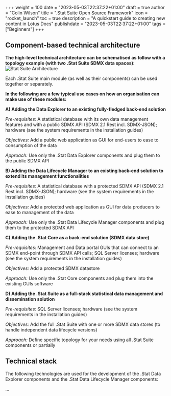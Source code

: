 +++
weight = 100
date = "2023-05-03T22:37:22+01:00"
draft = true
author = "Colin Wilson"
title = ".Stat Suite Open Source Framework"
icon = "rocket_launch"
toc = true
description = "A quickstart guide to creating new content in Lotus Docs"
publishdate = "2023-05-03T22:37:22+01:00"
tags = ["Beginners"]
+++


## Component-based technical architecture

**The high-level technical architecture can be schematised as follow with a topology example (with two .Stat Suite SDMX data spaces):**
![Stat Suite Architecture](https://sis-cc.gitlab.io/dotstatsuite-documentation/images/statsuite-technical-architecture.png "Stat Suite Architecture Diagram")

Each .Stat Suite main module (as well as their components) can be used together or separately.

**In the following are a few typical use cases on how an organisation can make use of these modules:**

**A) Adding the Data Explorer to an existing fully-fledged back-end solution**

_Pre-requisites:_ A statistical database with its own data management features and with a public SDMX API (SDMX 2.1 Rest incl. SDMX-JSON); hardware (see the system requirements in the installation guides)

_Objectives:_ Add a public web application as GUI for end-users to ease to consumption of the data

_Approach:_ Use only the .Stat Data Explorer components and plug them to the public SDMX API

**B) Adding the Data Lifecycle Manager to an existing back-end solution to extend its management functionalities**

_Pre-requisites:_ A statistical database with a protected SDMX API (SDMX 2.1 Rest incl. SDMX-JSON); hardware (see the system requirements in the installation guides)

_Objectives:_ Add a protected web application as GUI for data producers to ease to management of the data

_Approach:_ Use only the .Stat Data Lifecycle Manager components and plug them to the protected SDMX API

**C) Adding the .Stat Core as a back-end solution (SDMX data store)**

_Pre-requisites:_ Management and Data portal GUIs that can connect to an SDMX end-point through SDMX API calls; SQL Server licenses; hardware (see the system requirements in the installation guides)

_Objectives:_ Add a protected SDMX datastore

_Approach:_ Use only the .Stat Core components and plug them into the existing GUIs software

**D) Adding the .Stat Suite as a full-stack statistical data management and dissemination solution**

_Pre-requisites:_ SQL Server licenses; hardware (see the system requirements in the installation guides)

_Objectives:_ Add the full .Stat Suite with one or more SDMX data stores (to handle independent data lifecycle versions)

_Approach:_ Define specific topology for your needs using all .Stat Suite components or partially


## Technical stack

The following technologies are used for the development of the .Stat Data Explorer components and the .Stat Data Lifecycle Manager components:

...